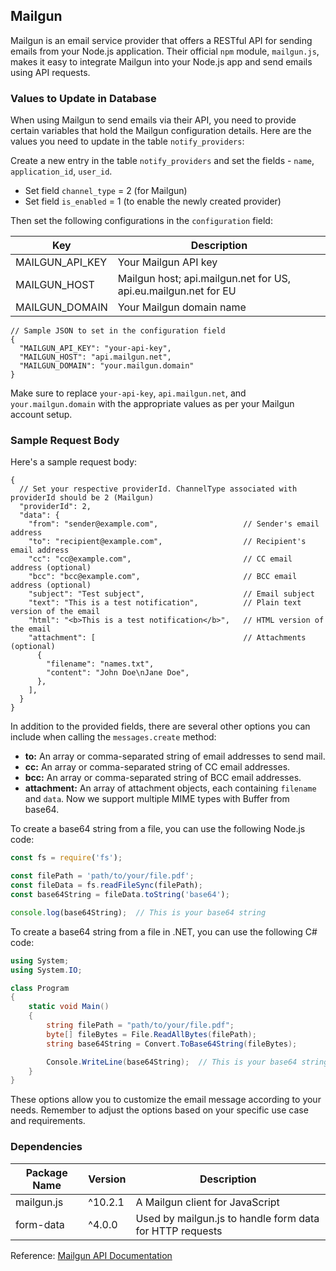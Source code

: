 ## Mailgun

Mailgun is an email service provider that offers a RESTful API for sending emails from your Node.js application. Their official `npm` module, `mailgun.js`, makes it easy to integrate Mailgun into your Node.js app and send emails using API requests.

### Values to Update in Database

When using Mailgun to send emails via their API, you need to provide certain variables that hold the Mailgun configuration details. Here are the values you need to update in the table `notify_providers`:

Create a new entry in the table `notify_providers` and set the fields - `name`, `application_id`, `user_id`.

- Set field `channel_type` = 2 (for Mailgun)
- Set field `is_enabled` = 1 (to enable the newly created provider)

Then set the following configurations in the `configuration` field:

| Key             | Description                                                     |
|-----------------|-----------------------------------------------------------------|
| MAILGUN_API_KEY | Your Mailgun API key                                            |
| MAILGUN_HOST    | Mailgun host; api.mailgun.net for US, api.eu.mailgun.net for EU |
| MAILGUN_DOMAIN  | Your Mailgun domain name                                        |

```jsonc
// Sample JSON to set in the configuration field
{
  "MAILGUN_API_KEY": "your-api-key",
  "MAILGUN_HOST": "api.mailgun.net",
  "MAILGUN_DOMAIN": "your.mailgun.domain"
}
```

Make sure to replace `your-api-key`, `api.mailgun.net`, and `your.mailgun.domain` with the appropriate values as per your Mailgun account setup.

### Sample Request Body

Here's a sample request body:

```jsonc
{
  // Set your respective providerId. ChannelType associated with providerId should be 2 (Mailgun)
  "providerId": 2,
  "data": {
    "from": "sender@example.com",                   // Sender's email address
    "to": "recipient@example.com",                  // Recipient's email address
    "cc": "cc@example.com",                         // CC email address (optional)
    "bcc": "bcc@example.com",                       // BCC email address (optional)
    "subject": "Test subject",                      // Email subject
    "text": "This is a test notification",          // Plain text version of the email
    "html": "<b>This is a test notification</b>",   // HTML version of the email
    "attachment": [                                 // Attachments (optional)
      {
        "filename": "names.txt",
        "content": "John Doe\nJane Doe",
      },
    ],
  }
}
```

In addition to the provided fields, there are several other options you can include when calling the `messages.create` method:

- **to:** An array or comma-separated string of email addresses to send mail.
- **cc:** An array or comma-separated string of CC email addresses.
- **bcc:** An array or comma-separated string of BCC email addresses.
- **attachment:** An array of attachment objects, each containing `filename` and `data`. Now we support multiple MIME types with Buffer from base64.

To create a base64 string from a file, you can use the following Node.js code:

```javascript
const fs = require('fs');

const filePath = 'path/to/your/file.pdf';
const fileData = fs.readFileSync(filePath);
const base64String = fileData.toString('base64');

console.log(base64String);  // This is your base64 string
```

To create a base64 string from a file in .NET, you can use the following C# code:

```csharp
using System;
using System.IO;

class Program
{
    static void Main()
    {
        string filePath = "path/to/your/file.pdf";
        byte[] fileBytes = File.ReadAllBytes(filePath);
        string base64String = Convert.ToBase64String(fileBytes);

        Console.WriteLine(base64String);  // This is your base64 string
    }
}
```

These options allow you to customize the email message according to your needs. Remember to adjust the options based on your specific use case and requirements.

### Dependencies

| Package Name  | Version | Description                                     |
|---------------|---------|-------------------------------------------------|
| mailgun.js    | ^10.2.1 | A Mailgun client for JavaScript                 |
| form-data     | ^4.0.0  | Used by mailgun.js to handle form data for HTTP requests |

Reference: [Mailgun API Documentation](https://documentation.mailgun.com/en/latest/api-sending.html)
